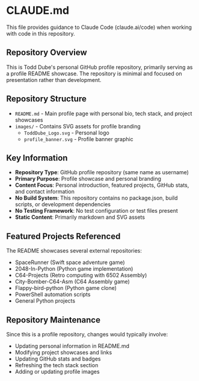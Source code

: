 # CLAUDE.md

This file provides guidance to Claude Code (claude.ai/code) when working with code in this repository.

## Repository Overview

This is Todd Dube's personal GitHub profile repository, primarily serving as a profile README showcase. The repository is minimal and focused on presentation rather than development.

## Repository Structure

- `README.md` - Main profile page with personal bio, tech stack, and project showcases
- `images/` - Contains SVG assets for profile branding
  - `ToddDube_Logo.svg` - Personal logo
  - `profile_banner.svg` - Profile banner graphic

## Key Information

- **Repository Type**: GitHub profile repository (same name as username)
- **Primary Purpose**: Profile showcase and personal branding
- **Content Focus**: Personal introduction, featured projects, GitHub stats, and contact information
- **No Build System**: This repository contains no package.json, build scripts, or development dependencies
- **No Testing Framework**: No test configuration or test files present
- **Static Content**: Primarily markdown and SVG assets

## Featured Projects Referenced

The README showcases several external repositories:
- SpaceRunner (Swift space adventure game)
- 2048-In-Python (Python game implementation)
- C64-Projects (Retro computing with 6502 Assembly)
- City-Bomber-C64-Asm (C64 Assembly game)
- Flappy-bird-python (Python game clone)
- PowerShell automation scripts
- General Python projects

## Repository Maintenance

Since this is a profile repository, changes would typically involve:
- Updating personal information in README.md
- Modifying project showcases and links
- Updating GitHub stats and badges
- Refreshing the tech stack section
- Adding or updating profile images